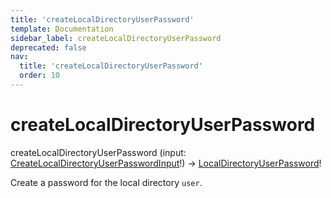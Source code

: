 ```yaml
---
title: 'createLocalDirectoryUserPassword'
template: Documentation
sidebar_label: createLocalDirectoryUserPassword
deprecated: false
nav:
  title: 'createLocalDirectoryUserPassword'
  order: 10
---
```


# createLocalDirectoryUserPassword

<div className="pb-4 font-roboto-slab text-lg"><span className="font-bold">createLocalDirectoryUserPassword</span> <span style={{'fontWeight':400,'fontSize':'0.85em'}}>(input: <a href="/guardrails/docs/reference/graphql/input/CreateLocalDirectoryUserPasswordInput">CreateLocalDirectoryUserPasswordInput</a>!) &rarr; <a href="/guardrails/docs/reference/graphql/object/LocalDirectoryUserPassword">LocalDirectoryUserPassword</a>!</span>
</div>



Create a password for the local directory `user`.